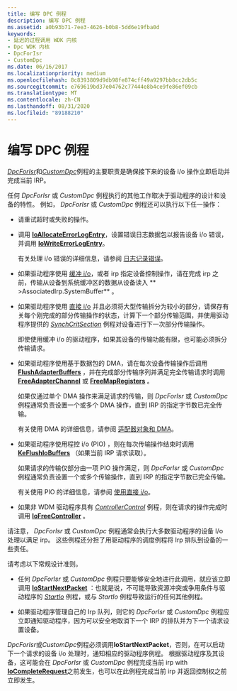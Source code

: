 ```yaml
---
title: 编写 DPC 例程
description: 编写 DPC 例程
ms.assetid: a0b93b71-7ee3-4626-b0b8-5dd6e19fba0d
keywords:
- 延迟的过程调用 WDK 内核
- Dpc WDK 内核
- DpcForIsr
- CustomDpc
ms.date: 06/16/2017
ms.localizationpriority: medium
ms.openlocfilehash: 8c8393809d9db98fe874cff49a9297bb8cc2db5c
ms.sourcegitcommit: e769619bd37e04762c77444e8b4ce9fe86ef09cb
ms.translationtype: MT
ms.contentlocale: zh-CN
ms.lasthandoff: 08/31/2020
ms.locfileid: "89188210"
---
```

# <a name="writing-dpc-routines"></a>编写 DPC 例程





[*DpcForIsr*](/windows-hardware/drivers/ddi/wdm/nc-wdm-io_dpc_routine)和[*CustomDpc*](/windows-hardware/drivers/ddi/wdm/nc-wdm-kdeferred_routine)例程的主要职责是确保接下来的设备 i/o 操作立即启动并完成当前 IRP。

任何 *DpcForIsr* 或 *CustomDpc* 例程执行的其他工作取决于驱动程序的设计和设备的特性。 例如， *DpcForIsr* 或 *CustomDpc* 例程还可以执行以下任一操作：

-   请重试超时或失败的操作。

-   调用 [**IoAllocateErrorLogEntry**](/windows-hardware/drivers/ddi/wdm/nf-wdm-ioallocateerrorlogentry)，设置错误日志数据包以报告设备 i/o 错误，并调用 [**IoWriteErrorLogEntry**](/windows-hardware/drivers/ddi/ntifs/nf-ntifs-iowriteerrorlogentry)。

    有关处理 i/o 错误的详细信息，请参阅 [日志记录错误](logging-errors.md)。

-   如果驱动程序使用 [缓冲 i/o](methods-for-accessing-data-buffers.md)，或者 irp 指定设备控制操作，请在完成 irp 之前，传输从设备到系统缓冲区的数据从设备读入 ** &gt;AssociatedIrp.SystemBuffer** 。

-   如果驱动程序使用 [直接 i/o](methods-for-accessing-data-buffers.md) 并且必须将大型传输拆分为较小的部分，请保存有关每个刚完成的部分传输操作的状态，计算下一个部分传输范围，并使用驱动程序提供的 [*SynchCritSection*](/windows-hardware/drivers/ddi/wdm/nc-wdm-ksynchronize_routine) 例程对设备进行下一次部分传输操作。

    即使使用缓冲 i/o 的驱动程序，如果其设备的传输功能有限，也可能必须拆分传输请求。

-   如果驱动程序使用基于数据包的 DMA，请在每次设备传输操作后调用 [**FlushAdapterBuffers**](/windows-hardware/drivers/ddi/wdm/nc-wdm-pflush_adapter_buffers) ，并在完成部分传输序列并满足完全传输请求时调用 [**FreeAdapterChannel**](/windows-hardware/drivers/ddi/wdm/nc-wdm-pfree_adapter_channel) 或 [**FreeMapRegisters**](/windows-hardware/drivers/ddi/wdm/nc-wdm-pfree_map_registers) 。

    如果仅通过单个 DMA 操作来满足请求的传输，则 *DpcForIsr* 或 *CustomDpc* 例程通常负责设置一个或多个 DMA 操作，直到 IRP 的指定字节数已完全传输。

    有关使用 DMA 的详细信息，请参阅 [适配器对象和 DMA](./introduction-to-adapter-objects.md)。

-   如果驱动程序使用程控 i/o (PIO) ，则在每次传输操作结束时调用 [**KeFlushIoBuffers**](/windows-hardware/drivers/ddi/wdm/nf-wdm-keflushiobuffers) （如果当前 IRP 请求读取）。

    如果请求的传输仅部分由一项 PIO 操作满足，则 *DpcForIsr* 或 *CustomDpc* 例程通常负责设置一个或多个传输操作，直到 IRP 的指定字节数已完全传输。

    有关使用 PIO 的详细信息，请参阅 [使用直接 i/o](using-direct-i-o.md)。

-   如果非 WDM 驱动程序具有 [*ControllerControl*](https://msdn.microsoft.com/library/windows/hardware/ff542049) 例程，则在请求的操作完成时调用 [**IoFreeController**](/windows-hardware/drivers/ddi/ntddk/nf-ntddk-iofreecontroller) 。

请注意， *DpcForIsr* 或 *CustomDpc* 例程通常会执行大多数驱动程序的设备 I/o 处理以满足 irp。 这些例程还分担了用驱动程序的调度例程将 Irp 排队到设备的一些责任。

请考虑以下常规设计准则。

-   任何 *DpcForIsr* 或 *CustomDpc* 例程只要能够安全地进行此调用，就应该立即调用 [**IoStartNextPacket**](/windows-hardware/drivers/ddi/ntifs/nf-ntifs-iostartnextpacket) ：也就是说，不可能导致资源冲突或争用条件与驱动程序的 [*StartIo*](/windows-hardware/drivers/ddi/wdm/nc-wdm-driver_startio) 例程，或与 *StartIo* 例程导致运行的任何其他例程。

-   如果驱动程序管理自己的 Irp 队列，则它的 *DpcForIsr* 或 *CustomDpc* 例程应立即通知驱动程序，因为可以安全地取消下一个 IRP 的排队并为下一个请求设置设备。

*DpcForIsr*或*CustomDpc*例程必须调用**IoStartNextPacket**，否则，在可以启动下一个请求的设备 i/o 处理时，通知相应的驱动程序例程。 根据驱动程序及其设备，这可能会在 *DpcForIsr* 或 *CustomDpc* 例程完成当前 irp with [**IoCompleteRequest**](/windows-hardware/drivers/ddi/wdm/nf-wdm-iocompleterequest)之前发生，也可以在此例程完成当前 irp 并返回控制权之前立即发生。

 

